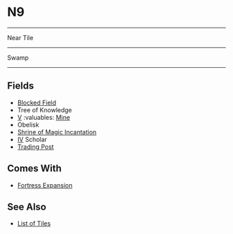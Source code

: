 # N9

___
Near Tile
___
Swamp
___


## Fields

- [Blocked Field](../keywords/blocked_field.md)
- Tree of Knowledge
- [Ⅴ](../difficulties.md) :valuables: [Mine](../fields.md#flaggable)
- Obelisk
- [Shrine of Magic Incantation](../spells/index.md)
- [Ⅳ](../difficulties.md) Scholar
- [Trading Post](../trading.md)


## Comes With

- [Fortress Expansion](../content/fortress_expansion.md)


## See Also

- [List of Tiles](index.md)
